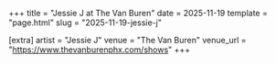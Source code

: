 +++
title = "Jessie J at The Van Buren"
date = 2025-11-19
template = "page.html"
slug = "2025-11-19-jessie-j"

[extra]
artist = "Jessie J"
venue = "The Van Buren"
venue_url = "https://www.thevanburenphx.com/shows"
+++
